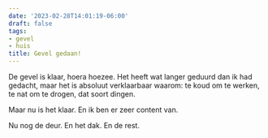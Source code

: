 ```yaml
---
date: '2023-02-28T14:01:19-06:00'
draft: false
tags:
- gevel
- huis
title: Gevel gedaan!
---
```


De gevel is klaar, hoera hoezee. Het heeft wat langer geduurd dan ik had gedacht, maar het is absoluut verklaarbaar waarom: te koud om te werken, te nat om te drogen, dat soort dingen. 

Maar nu is het klaar. En ik ben er zeer content van. 

Nu nog de deur. En het dak. En de rest. 

